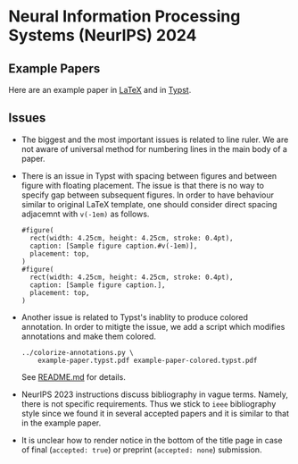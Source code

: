 # Neural Information Processing Systems (NeurIPS) 2024

## Example Papers

Here are an example paper in [LaTeX][1] and in [Typst][2].

## Issues

- The biggest and the most important issues is related to line ruler. We are
  not aware of universal method for numbering lines in the main body of a
  paper.

- There is an issue in Typst with spacing between figures and between figure
  with floating placement. The issue is that there is no way to specify gap
  between subsequent figures. In order to have behaviour similar to original
  LaTeX template, one should consider direct spacing adjacemnt with `v(-1em)`
  as follows.

  ```typst
  #figure(
    rect(width: 4.25cm, height: 4.25cm, stroke: 0.4pt),
    caption: [Sample figure caption.#v(-1em)],
    placement: top,
  )
  #figure(
    rect(width: 4.25cm, height: 4.25cm, stroke: 0.4pt),
    caption: [Sample figure caption.],
    placement: top,
  )
  ```

- Another issue is related to Typst's inablity to produce colored annotation.
  In order to mitigte the issue, we add a script which modifies annotations and
  make them colored.

  ```shell
  ../colorize-annotations.py \
      example-paper.typst.pdf example-paper-colored.typst.pdf
  ```

  See [README.md][3] for details.

- NeurIPS 2023 instructions discuss bibliography in vague terms. Namely, there
  is not specific requirements. Thus we stick to `ieee` bibliography style
  since we found it in several accepted papers and it is similar to that in the
  example paper.

- It is unclear how to render notice in the bottom of the title page in case of
  final (`accepted: true`) or preprint (`accepted: none`) submission.

[1]: example-paper.latex.pdf
[2]: example-paper.typst.pdf
[3]: ../#colored-annotations
